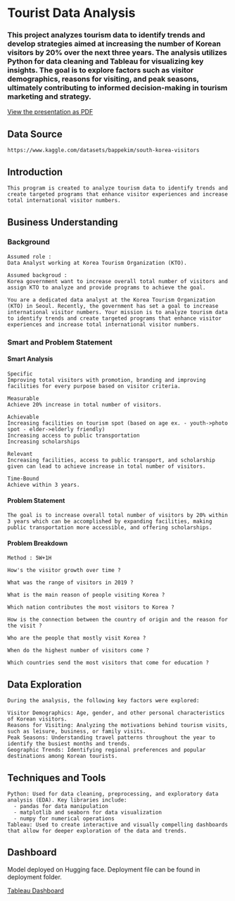 # Tourist Data Analysis
### This project analyzes tourism data to identify trends and develop strategies aimed at increasing the number of Korean visitors by 20% over the next three years. The analysis utilizes Python for data cleaning and Tableau for visualizing key insights. The goal is to explore factors such as visitor demographics, reasons for visiting, and peak seasons, ultimately contributing to informed decision-making in tourism marketing and strategy.

[View the presentation as PDF](TouristDataAnalysis.pdf)

## Data Source
```
https://www.kaggle.com/datasets/bappekim/south-korea-visitors
```
## Introduction
```
This program is created to analyze tourism data to identify trends and create targeted programs that enhance visitor experiences and increase total international visitor numbers.
```

## Business Understanding

### Background
```
Assumed role :
Data Analyst working at Korea Tourism Organization (KTO).

Assumed backgroud :
Korea government want to increase overall total number of visitors and assign KTO to analyze and provide programs to achieve the goal.

You are a dedicated data analyst at the Korea Tourism Organization (KTO) in Seoul. Recently, the government has set a goal to increase international visitor numbers. Your mission is to analyze tourism data to identify trends and create targeted programs that enhance visitor experiences and increase total international visitor numbers.
```
### Smart and Problem Statement

#### Smart Analysis
```
Specific
Improving total visitors with promotion, branding and improving facilities for every purpose based on visitor criteria.

Measurable
Achieve 20% increase in total number of visitors.

Achievable
Increasing facilities on tourism spot (based on age ex. - youth->photo spot - elder->elderly friendly)
Increasing access to public transportation
Increasing scholarships

Relevant
Increasing facilities, access to public transport, and scholarship given can lead to achieve increase in total number of visitors.

Time-Bound
Achieve within 3 years.
```

#### Problem Statement
```
The goal is to increase overall total number of visitors by 20% within 3 years which can be accomplished by expanding facilities, making public transportation more accessible, and offering scholarships.
```

#### Problem Breakdown
```
Method : 5W+1H

How's the visitor growth over time ?

What was the range of visitors in 2019 ?

What is the main reason of people visiting Korea ?

Which nation contributes the most visitors to Korea ?

How is the connection between the country of origin and the reason for the visit ?

Who are the people that mostly visit Korea ?

When do the highest number of visitors come ?

Which countries send the most visitors that come for education ?
```

## Data Exploration
```
During the analysis, the following key factors were explored:

Visitor Demographics: Age, gender, and other personal characteristics of Korean visitors.
Reasons for Visiting: Analyzing the motivations behind tourism visits, such as leisure, business, or family visits.
Peak Seasons: Understanding travel patterns throughout the year to identify the busiest months and trends.
Geographic Trends: Identifying regional preferences and popular destinations among Korean tourists.
```

## Techniques and Tools
```
Python: Used for data cleaning, preprocessing, and exploratory data analysis (EDA). Key libraries include:
  - pandas for data manipulation
  - matplotlib and seaborn for data visualization
  - numpy for numerical operations
Tableau: Used to create interactive and visually compelling dashboards that allow for deeper exploration of the data and trends.
```

## Dashboard
Model deployed on Hugging face. Deployment file can be found in deployment folder.

<a href="https://public.tableau.com/app/profile/nathaniel.andre/viz/VisitorInsightsDashboard/MAINDASHBOARD">Tableau Dashboard</a>
